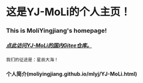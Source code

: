 # 这是YJ-MoLi的个人主页！
### This is MoliYingjiang's homepage!
##### [点此访问YJ-MoLi的国内Gitee仓库。](https://gitee.com/moliyingjiang)
```bash
我们的征途是：星辰大海！
```
#### 个人简介(moliyingjiang.github.io/mlyj/YJ-MoLi.html)